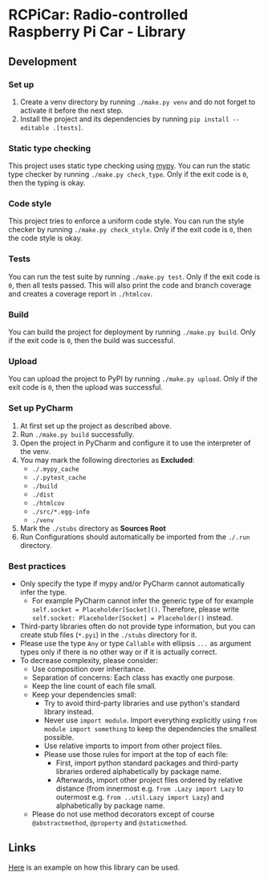 # RCPiCar: Radio-controlled Raspberry Pi Car - Library

## Development

### Set up

1. Create a venv directory by running `./make.py venv` and do not forget to activate it before the next step.
2. Install the project and its dependencies by running `pip install --editable .[tests]`.

### Static type checking

This project uses static type checking using [mypy](http://mypy-lang.org/).
You can run the static type checker by running `./make.py check_type`.
Only if the exit code is `0`, then the typing is okay.

### Code style

This project tries to enforce a uniform code style.
You can run the style checker by running `./make.py check_style`.
Only if the exit code is `0`, then the code style is okay.

### Tests

You can run the test suite by running `./make.py test`.
Only if the exit code is `0`, then all tests passed.
This will also print the code and branch coverage and creates a coverage report in `./htmlcov`.

### Build

You can build the project for deployment by running `./make.py build`.
Only if the exit code is `0`, then the build was successful.

### Upload

You can upload the project to PyPI by running `./make.py upload`.
Only if the exit code is `0`, then the upload was successful.

### Set up PyCharm

1. At first set up the project as described above.
2. Run `./make.py build` successfully.
3. Open the project in PyCharm and configure it to use the interpreter of the venv.
4. You may mark the following directories as **Excluded**:
    - `./.mypy_cache`
    - `./.pytest_cache`
    - `./build`
    - `./dist`
    - `./htmlcov`
    - `./src/*.egg-info`
    - `./venv`
5. Mark the `./stubs` directory as **Sources Root**
6. Run Configurations should automatically be imported from the `./.run` directory.

### Best practices

- Only specify the type if mypy and/or PyCharm cannot automatically infer the type.
    - For example PyCharm cannot infer the generic type of for example `self.socket = Placeholder[Socket]()`. Therefore, please write `self.socket: Placeholder[Socket] = Placeholder()` instead.
- Third-party libraries often do not provide type information, but you can create stub files (`*.pyi`) in the `./stubs` directory for it.
- Please use the type `Any` or type `Callable` with ellipsis `...` as argument types only if there is no other way or if it is actually correct.
- To decrease complexity, please consider:
    - Use composition over inheritance.
    - Separation of concerns: Each class has exactly one purpose.
    - Keep the line count of each file small.
    - Keep your dependencies small:
        - Try to avoid third-party libraries and use python's standard library instead.
        - Never use `import module`. Import everything explicitly using `from module import something` to keep the dependencies the smallest possible.
        - Use relative imports to import from other project files.
        - Please use those rules for import at the top of each file:
            - First, import python standard packages and third-party libraries ordered alphabetically by package name.
            - Afterwards, import other project files ordered by relative distance (from innermost e.g. `from .Lazy import Lazy` to outermost e.g. `from ..util.Lazy import Lazy`) and alphabetically by package name.
    - Please do not use method decorators except of course `@abstractmethod`, `@property` and `@staticmethod`.

## Links

[Here](https://github.com/franzmandl/rcpicar_example) is an example on how this library can be used.
